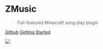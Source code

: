 # ZMusic

> Full-featured Minecraft song play plugin

[Github](https://github.com/RealHeart/ZMusic)
[Getting Started](#)

![](http://api.zhenxin.xyz/acg/url)
